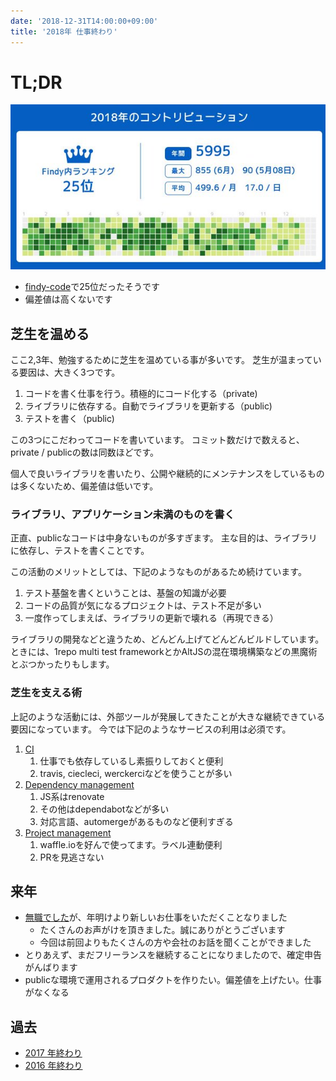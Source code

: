 ```yaml
---
date: '2018-12-31T14:00:00+09:00'
title: '2018年 仕事終わり'
---
```


# TL;DR

[![image](./_rjyhayX.jpg)](https://twitter.com/9renpoto/status/1075281116548849664)

- [findy-code](https://findy-code.io/)で25位だったそうです
- 偏差値は高くないです

## 芝生を温める

ここ2,3年、勉強するために芝生を温めている事が多いです。
芝生が温まっている要因は、大きく3つです。

1. コードを書く仕事を行う。積極的にコード化する（private)
1. ライブラリに依存する。自動でライブラリを更新する（public)
1. テストを書く（public)

この3つにこだわってコードを書いています。
コミット数だけで数えると、private / publicの数は同数ほどです。

個人で良いライブラリを書いたり、公開や継続的にメンテナンスをしているものは多くないため、偏差値は低いです。

### ライブラリ、アプリケーション未満のものを書く

正直、publicなコードは中身ないものが多すぎます。
主な目的は、ライブラリに依存し、テストを書くことです。

この活動のメリットとしては、下記のようなものがあるため続けています。

1. テスト基盤を書くということは、基盤の知識が必要
1. コードの品質が気になるプロジェクトは、テスト不足が多い
1. 一度作ってしまえば、ライブラリの更新で壊れる（再現できる）

ライブラリの開発などと違うため、どんどん上げてどんどんビルドしています。
ときには、1repo multi test frameworkとかAltJSの混在環境構築などの黒魔術とぶつかったりもします。

### 芝生を支える術

上記のような活動には、外部ツールが発展してきたことが大きな継続できている要因になっています。
今では下記のようなサービスの利用は必須です。

1. [CI](https://github.com/marketplace/category/continuous-integration)
   1. 仕事でも依存しているし素振りしておくと便利
   1. travis, ciecleci, werckerciなどを使うことが多い
1. [Dependency management](https://github.com/marketplace/category/dependency-management)
   1. JS系はrenovate
   1. その他はdependabotなどが多い
   1. 対応言語、automergeがあるものなど便利すぎる
1. [Project management](https://github.com/marketplace/category/project-management)
   1. waffle.ioを好んで使ってます。ラベル連動便利
   1. PRを見逃さない

## 来年

- [無職でした](https://9renpoto.dev/2018/10/31/goodbye/)が、年明けより新しいお仕事をいただくことなりました
  - たくさんのお声がけを頂きました。誠にありがとうございます
  - 今回は前回よりもたくさんの方や会社のお話を聞くことができました
- とりあえず、まだフリーランスを継続することになりましたので、確定申告がんばります
- publicな環境で運用されるプロダクトを作りたい。偏差値を上げたい。仕事がなくなる

## 過去

- [2017 年終わり](https://9renpoto.dev/2017/12/31/2017-end/)
- [2016 年終わり](https://9renpoto.dev/2017/01/01/2016/)
